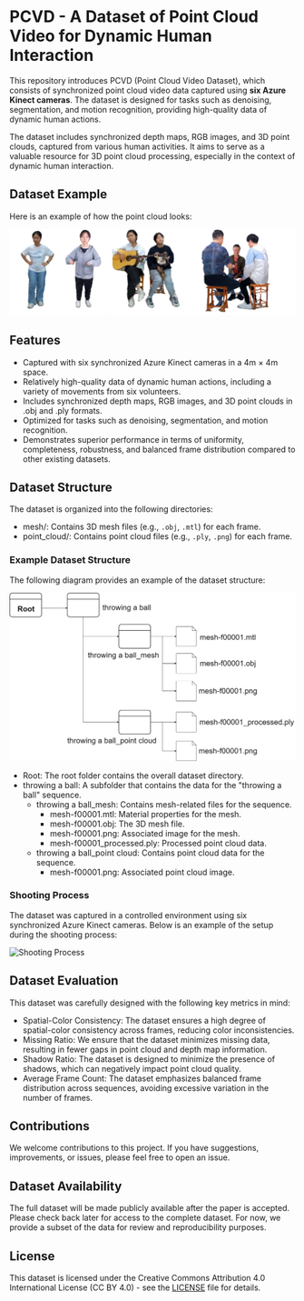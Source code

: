 # PCVD - A Dataset of Point Cloud Video for Dynamic Human Interaction

This repository introduces PCVD (Point Cloud Video Dataset), which consists of synchronized point cloud video data captured using **six Azure Kinect cameras**. The dataset is designed for tasks such as denoising, segmentation, and motion recognition, providing high-quality data of dynamic human actions.

The dataset includes synchronized depth maps, RGB images, and 3D point clouds, captured from various human activities. It aims to serve as a valuable resource for 3D point cloud processing, especially in the context of dynamic human interaction.


## Dataset Example

Here is an example of how the point cloud looks:

![Dataset Example](images/dataset.png)


## Features

- Captured with six synchronized Azure Kinect cameras in a 4m × 4m space.
- Relatively high-quality data of dynamic human actions, including a variety of movements from six volunteers.
- Includes synchronized depth maps, RGB images, and 3D point clouds in .obj and .ply formats.
- Optimized for tasks such as denoising, segmentation, and motion recognition.
- Demonstrates superior performance in terms of uniformity, completeness, robustness, and balanced frame distribution compared to other existing datasets.


## Dataset Structure

The dataset is organized into the following directories:

- mesh/: Contains 3D mesh files (e.g., `.obj`, `.mtl`) for each frame.
- point_cloud/: Contains point cloud files (e.g., `.ply`, `.png`) for each frame.

### Example Dataset Structure

The following diagram provides an example of the dataset structure:

![Dataset Structure](images/file_structure.png)

- Root: The root folder contains the overall dataset directory.
- throwing a ball: A subfolder that contains the data for the "throwing a ball" sequence.
  - throwing a ball_mesh: Contains mesh-related files for the sequence.
    - mesh-f00001.mtl: Material properties for the mesh.
    - mesh-f00001.obj: The 3D mesh file.
    - mesh-f00001.png: Associated image for the mesh.
    - mesh-f00001_processed.ply: Processed point cloud data.
  - throwing a ball_point cloud: Contains point cloud data for the sequence.
    - mesh-f00001.png: Associated point cloud image.

### Shooting Process

The dataset was captured in a controlled environment using six synchronized Azure Kinect cameras. Below is an example of the setup during the shooting process:

![Shooting Process](images/shooting.png)


## Dataset Evaluation

This dataset was carefully designed with the following key metrics in mind:

- Spatial-Color Consistency: The dataset ensures a high degree of spatial-color consistency across frames, reducing color inconsistencies.
- Missing Ratio: We ensure that the dataset minimizes missing data, resulting in fewer gaps in point cloud and depth map information.
- Shadow Ratio: The dataset is designed to minimize the presence of shadows, which can negatively impact point cloud quality.
- Average Frame Count: The dataset emphasizes balanced frame distribution across sequences, avoiding excessive variation in the number of frames.


## Contributions

We welcome contributions to this project. If you have suggestions, improvements, or issues, please feel free to open an issue.

## Dataset Availability

The full dataset will be made publicly available after the paper is accepted. Please check back later for access to the complete dataset. For now, we provide a subset of the data for review and reproducibility purposes.

## License

This dataset is licensed under the Creative Commons Attribution 4.0 International License (CC BY 4.0) - see the [LICENSE](LICENSE) file for details.



